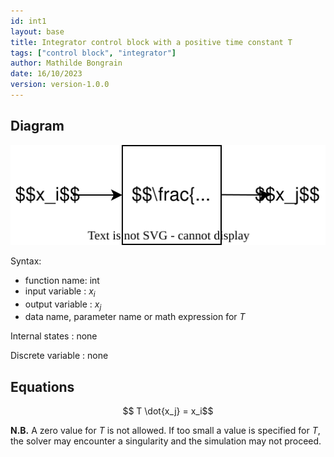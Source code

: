 ```yaml
---
id: int1
layout: base
title: Integrator control block with a positive time constant T
tags: ["control block", "integrator"]
author: Mathilde Bongrain
date: 16/10/2023
version: version-1.0.0
---
```


## Diagram

![integrator diagram](integrator.svg)

Syntax:  

- function name: int
- input variable : $x_i$
- output variable : $x_j$
- data name, parameter name or math expression for $T$

Internal states : none

Discrete variable : none

## Equations

$$ T \dot{x_j} = x_i$$

**N.B.** A zero value for $T$ is not allowed. If too small a value is specified for $T$, the solver may encounter a singularity and the simulation may not proceed.
